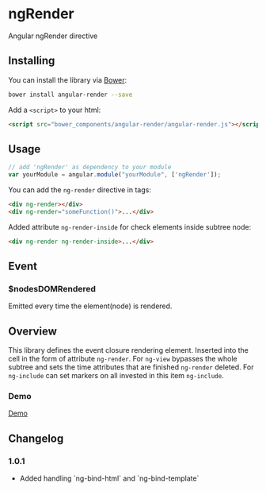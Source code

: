 ngRender
=======

Angular ngRender directive


## Installing

You can install the library via [Bower](http://bower.io/):

```sh
bower install angular-render --save
```

Add a `<script>` to your html:

```html
<script src="bower_components/angular-render/angular-render.js"></script>
```

## Usage

```js
// add 'ngRender' as dependency to your module
var yourModule = angular.module("yourModule", ['ngRender']);
```

You can add the `ng-render` directive in tags:
```html
<div ng-render></div>
<div ng-render="someFunction()">...</div>
````

Added attribute `ng-render-inside` for check elements inside subtree node:
```html
<div ng-render ng-render-inside>...</div>
````

## Event

### $nodesDOMRendered

Emitted every time the element(node) is rendered.

## Overview

This library defines the event closure rendering element. Inserted into the cell in the form of attribute `ng-render`. 
For `ng-view` bypasses the whole subtree and sets the time attributes that are finished `ng-render` deleted. 
For `ng-include` can set markers on all invested in this item `ng-include`. 

### Demo

[Demo](http://plnkr.co/edit/ARC3kU)

## Changelog

### 1.0.1
<ul>
	<li>Added handling `ng-bind-html` and `ng-bind-template`</li>
</ul>
